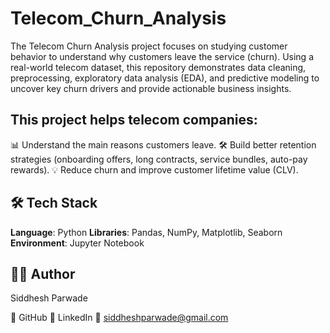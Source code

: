 # Telecom_Churn_Analysis

The Telecom Churn Analysis project focuses on studying customer behavior to understand why customers leave the service (churn). Using a real-world telecom dataset, this repository demonstrates data cleaning, preprocessing, exploratory data analysis (EDA), and predictive modeling to uncover key churn drivers and provide actionable business insights.



## This project helps telecom companies:

📊 Understand the main reasons customers leave.
🛠 Build better retention strategies (onboarding offers, long contracts, service bundles, auto-pay rewards).
💡 Reduce churn and improve customer lifetime value (CLV).

## 🛠 Tech Stack
**Language**: Python
**Libraries**: Pandas, NumPy, Matplotlib, Seaborn
**Environment**: Jupyter Notebook

## 👨‍💻 Author

Siddhesh Parwade

🔗 GitHub
🔗 LinkedIn
📧 siddheshparwade@gmail.com
